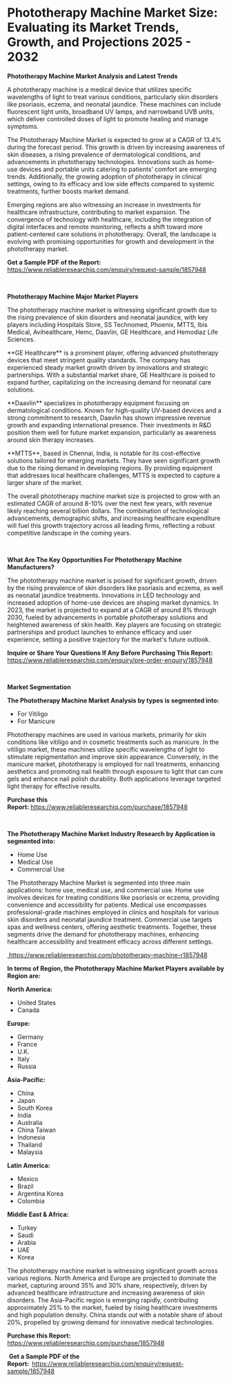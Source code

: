 <p><h1>Phototherapy Machine Market Size: Evaluating its Market Trends, Growth, and Projections 2025 - 2032</h1></p><p><strong>Phototherapy Machine Market Analysis and Latest Trends</strong></p>
<p><p>A phototherapy machine is a medical device that utilizes specific wavelengths of light to treat various conditions, particularly skin disorders like psoriasis, eczema, and neonatal jaundice. These machines can include fluorescent light units, broadband UV lamps, and narrowband UVB units, which deliver controlled doses of light to promote healing and manage symptoms.</p><p>The Phototherapy Machine Market is expected to grow at a CAGR of 13.4% during the forecast period. This growth is driven by increasing awareness of skin diseases, a rising prevalence of dermatological conditions, and advancements in phototherapy technologies. Innovations such as home-use devices and portable units catering to patients’ comfort are emerging trends. Additionally, the growing adoption of phototherapy in clinical settings, owing to its efficacy and low side effects compared to systemic treatments, further boosts market demand.</p><p>Emerging regions are also witnessing an increase in investments for healthcare infrastructure, contributing to market expansion. The convergence of technology with healthcare, including the integration of digital interfaces and remote monitoring, reflects a shift toward more patient-centered care solutions in phototherapy. Overall, the landscape is evolving with promising opportunities for growth and development in the phototherapy market.</p></p>
<p><strong>Get a Sample PDF of the Report:&nbsp;</strong> <a href="https://www.reliableresearchiq.com/enquiry/request-sample/1857948?utm_campaign=2758&utm_medium=2&utm_source=Github&utm_content=ia&utm_term=13042025&utm_id=phototherapy-machine">https://www.reliableresearchiq.com/enquiry/request-sample/1857948</a></p>
<p>&nbsp;</p>
<p><strong>Phototherapy Machine Major Market Players</strong></p>
<p><p>The phototherapy machine market is witnessing significant growth due to the rising prevalence of skin disorders and neonatal jaundice, with key players including Hospitals Store, SS Technomed, Phoenix, MTTS, Ibis Medical, Avihealthcare, Hemc, Daavlin, GE Healthcare, and Hemodiaz Life Sciences.</p><p>**GE Healthcare** is a prominent player, offering advanced phototherapy devices that meet stringent quality standards. The company has experienced steady market growth driven by innovations and strategic partnerships. With a substantial market share, GE Healthcare is poised to expand further, capitalizing on the increasing demand for neonatal care solutions.</p><p>**Daavlin** specializes in phototherapy equipment focusing on dermatological conditions. Known for high-quality UV-based devices and a strong commitment to research, Daavlin has shown impressive revenue growth and expanding international presence. Their investments in R&D position them well for future market expansion, particularly as awareness around skin therapy increases.</p><p>**MTTS**, based in Chennai, India, is notable for its cost-effective solutions tailored for emerging markets. They have seen significant growth due to the rising demand in developing regions. By providing equipment that addresses local healthcare challenges, MTTS is expected to capture a larger share of the market.</p><p>The overall phototherapy machine market size is projected to grow with an estimated CAGR of around 8-10% over the next few years, with revenue likely reaching several billion dollars. The combination of technological advancements, demographic shifts, and increasing healthcare expenditure will fuel this growth trajectory across all leading firms, reflecting a robust competitive landscape in the coming years.</p></p>
<p>&nbsp;</p>
<p><strong>What Are The Key Opportunities For Phototherapy Machine Manufacturers?</strong></p>
<p><p>The phototherapy machine market is poised for significant growth, driven by the rising prevalence of skin disorders like psoriasis and eczema, as well as neonatal jaundice treatments. Innovations in LED technology and increased adoption of home-use devices are shaping market dynamics. In 2023, the market is projected to expand at a CAGR of around 8% through 2030, fueled by advancements in portable phototherapy solutions and heightened awareness of skin health. Key players are focusing on strategic partnerships and product launches to enhance efficacy and user experience, setting a positive trajectory for the market's future outlook.</p></p>
<p><strong>Inquire or Share Your Questions If Any Before Purchasing This Report:</strong> <a href="https://www.reliableresearchiq.com/enquiry/pre-order-enquiry/1857948?utm_campaign=2758&utm_medium=2&utm_source=Github&utm_content=ia&utm_term=13042025&utm_id=phototherapy-machine">https://www.reliableresearchiq.com/enquiry/pre-order-enquiry/1857948</a></p>
<p>&nbsp;</p>
<p><strong>Market Segmentation</strong></p>
<p><strong>The Phototherapy Machine Market Analysis by types is segmented into:</strong></p>
<p><ul><li>For Vitiligo</li><li>For Manicure</li></ul></p>
<p><p>Phototherapy machines are used in various markets, primarily for skin conditions like vitiligo and in cosmetic treatments such as manicure. In the vitiligo market, these machines utilize specific wavelengths of light to stimulate repigmentation and improve skin appearance. Conversely, in the manicure market, phototherapy is employed for nail treatments, enhancing aesthetics and promoting nail health through exposure to light that can cure gels and enhance nail polish durability. Both applications leverage targeted light therapy for effective results.</p></p>
<p><strong>Purchase this Report:&nbsp;</strong><a href="https://www.reliableresearchiq.com/purchase/1857948?utm_campaign=2758&utm_medium=2&utm_source=Github&utm_content=ia&utm_term=13042025&utm_id=phototherapy-machine">https://www.reliableresearchiq.com/purchase/1857948</a></p>
<p>&nbsp;</p>
<p><strong>The Phototherapy Machine Market Industry Research by Application is segmented into:</strong></p>
<p><ul><li>Home Use</li><li>Medical Use</li><li>Commercial Use</li></ul></p>
<p><p>The Phototherapy Machine Market is segmented into three main applications: home use, medical use, and commercial use. Home use involves devices for treating conditions like psoriasis or eczema, providing convenience and accessibility for patients. Medical use encompasses professional-grade machines employed in clinics and hospitals for various skin disorders and neonatal jaundice treatment. Commercial use targets spas and wellness centers, offering aesthetic treatments. Together, these segments drive the demand for phototherapy machines, enhancing healthcare accessibility and treatment efficacy across different settings.</p></p>
<p><a href="https://www.reliableresearchiq.com/phototherapy-machine-r1857948?utm_campaign=2758&utm_medium=2&utm_source=Github&utm_content=ia&utm_term=13042025&utm_id=phototherapy-machine">&nbsp;https://www.reliableresearchiq.com/phototherapy-machine-r1857948</a></p>
<p><strong>In terms of Region, the Phototherapy Machine Market Players available by Region are:</strong></p>
<p>
    <p> <strong> North America: </strong>
        <ul>
            <li>United States</li>
            <li>Canada</li>
        </ul>
        </p> 
    <p> <strong> Europe: </strong>
        <ul>
            <li>Germany</li>
            <li>France</li>
            <li>U.K.</li>
            <li>Italy</li>
            <li>Russia</li>
        </ul>
        </p> 
    <p> <strong> Asia-Pacific: </strong>
        <ul>
            <li>China</li>
            <li>Japan</li>
            <li>South Korea</li>
            <li>India</li>
            <li>Australia</li>
            <li>China Taiwan</li>
            <li>Indonesia</li>
            <li>Thailand</li>
            <li>Malaysia</li>
        </ul>
        </p> 
    <p> <strong> Latin America: </strong>
        <ul>
            <li>Mexico</li>
            <li>Brazil</li>
            <li>Argentina Korea</li>
            <li>Colombia</li>
        </ul>
        </p> 
    <p> <strong> Middle East & Africa: </strong>
        <ul>
            <li>Turkey</li>
            <li>Saudi</li>
            <li>Arabia</li>
            <li>UAE</li>
            <li>Korea</li>
        </ul>
    </p>
    </p>
<p><p>The phototherapy machine market is witnessing significant growth across various regions. North America and Europe are projected to dominate the market, capturing around 35% and 30% share, respectively, driven by advanced healthcare infrastructure and increasing awareness of skin disorders. The Asia-Pacific region is emerging rapidly, contributing approximately 25% to the market, fueled by rising healthcare investments and high population density. China stands out with a notable share of about 20%, propelled by growing demand for innovative medical technologies.</p></p>
<p><strong>Purchase this Report: </strong><a href="https://www.reliableresearchiq.com/purchase/1857948?utm_campaign=2758&utm_medium=2&utm_source=Github&utm_content=ia&utm_term=13042025&utm_id=phototherapy-machine">https://www.reliableresearchiq.com/purchase/1857948</a></p>
<p>&nbsp;<strong>Get a Sample PDF of the Report:&nbsp;&nbsp;</strong><a href="https://www.reliableresearchiq.com/enquiry/request-sample/1857948?utm_campaign=2758&utm_medium=2&utm_source=Github&utm_content=ia&utm_term=13042025&utm_id=phototherapy-machine">https://www.reliableresearchiq.com/enquiry/request-sample/1857948</a></p>
<p><strong></strong></p>
<p><p></p><p></p><p></p></p>